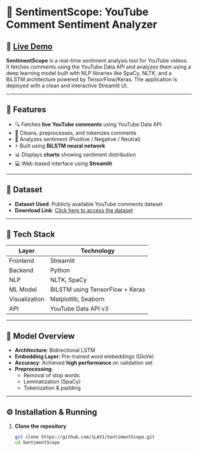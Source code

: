 # 🎯 SentimentScope: YouTube Comment Sentiment Analyzer

## 🚀 [Live Demo](https://sentimentscope-xyjav2sggzfvv4bhensors.streamlit.app/)

**SentimentScope** is a real-time sentiment analysis tool for YouTube videos. It fetches comments using the YouTube Data API and analyzes them using a deep learning model built with NLP libraries like SpaCy, NLTK, and a BiLSTM architecture powered by TensorFlow/Keras. The application is deployed with a clean and interactive Streamlit UI.

---

## 🧠 Features

- 🔍 Fetches **live YouTube comments** using YouTube Data API
- 🧾 Cleans, preprocesses, and tokenizes comments
- 💬 Analyzes sentiment (Positive / Negative / Neutral)
- ⚡ Built using **BiLSTM neural network**
- 📊 Displays **charts** showing sentiment distribution
- 💻 Web-based interface using **Streamlit**

---

## 📂 Dataset

- **Dataset Used**: Publicly available YouTube comments dataset
- **Download Link**: [Click here to access the dataset](link) <!-- Replace `link` with your actual URL -->

---

## 🧰 Tech Stack

| Layer        | Technology                            |
|--------------|----------------------------------------|
| Frontend     | Streamlit                              |
| Backend      | Python                                 |
| NLP          | NLTK, SpaCy                            |
| ML Model     | BiLSTM using TensorFlow + Keras        |
| Visualization| Matplotlib, Seaborn                    |
| API          | YouTube Data API v3                    |

---

## 🔬 Model Overview

- **Architecture**: Bidirectional LSTM
- **Embedding Layer**: Pre-trained word embeddings (GloVe)
- **Accuracy**: Achieved **high performance** on validation set
- **Preprocessing**:
  - Removal of stop words
  - Lemmatization (SpaCy)
  - Tokenization & padding

---

## ⚙️ Installation & Running

1. **Clone the repository**
   ```bash
   git clone https://github.com/1LAV1/SentimentScope.git
   cd SentimentScope
